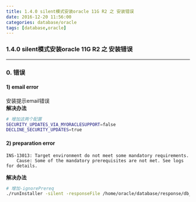 ```yaml
---
title: 1.4.0 silent模式安装oracle 11G R2 之 安装错误
date: 2016-12-20 11:56:00
categories: database/oracle
tags: [database,oracle]
---
```

### 1.4.0 silent模式安装oracle 11G R2 之 安装错误

---

### 0. 错误
#### 1) email error
安装提示email错误  
**解决办法**
``` bash
# 增加这两个配置
SECURITY_UPDATES_VIA_MYORACLESUPPORT=false
DECLINE_SECURITY_UPDATES=true
```
#### 2) preparation error
```
INS-13013: Target environment do not meet some mandatory requirements.
    Cause: Some of the mandatory prerequisites are not met. See logs for details.
```
**解决办法**
``` bash
# 增加-ignorePrereq
./runInstaller -silent -responseFile /home/oracle/database/response/db_install.rsp -ignorePrereq
```
